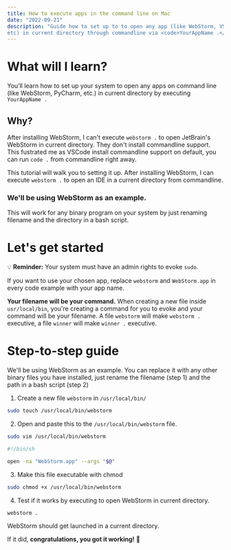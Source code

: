```yaml
---
title: How to execute apps in the command line on Mac
date: "2022-09-21"
description: "Guide how to set up to to open any app (like WebStorm, VSCode, PyCharm, 
etc) in current directory through commandline via <code>YourAppName .</code>"
---
```


# What will I learn?

You’ll learn how to set up your system to open any apps on command line (like WebStorm, PyCharm, etc.) in current directory
by executing <code>YourAppName .</code>

## Why?

After installing WebStorm, I can't execute `webstorm .` to open JetBrain's WebStorm in current directory. They don't install commandline support. This fustrated me as VSCode install commandline support on default, you can run `code .` from commandline right away.

This tutorial will walk you to setting it up. After installing WebStorm, I can execute  `webstorm .` to open an IDE in a current directory from commandline.

### We'll be using WebStorm as an example.

This will work for any binary program on your system by just renaming filename and the directory in a bash script.

# Let's get started

<aside class="aside-yellow">💡    <b>Reminder:</b> Your system must have an admin rights to evoke <code>sudo</code>.</aside>

If you want to use your chosen app, replace <code>webstorm</code> and <code>WebStorm.app</code> in every code example
with your app name.



**Your filename will be your command.** When creating a new file inside `usr/local/bin`, you're creating a command for you to evoke and your command will be your filename. A file `webstorm` will make `webstorm .` executive, a file `winner` will make `winner .` executive.

# Step-to-step guide

We'll be using WebStorm as an example. You can replace it with any other binary files you have installed, just rename the filename (step 1) and the path in a bash script (step 2)

1. Create a new file `webstorm` in `/usr/local/bin/` 

```bash
sudo touch /usr/local/bin/webstorm
```

2. Open and paste this to the `/usr/local/bin/webstorm` file.

```bash
sudo vim /usr/local/bin/webstorm
```

```bash
#!/bin/sh

open -na "WebStorm.app" --args "$@"
```

3. Make this file executable with chmod

```bash
sudo chmod +x /usr/local/bin/webstorm
```

4. Test if it works by executing to open WebStorm in current directory.

```bash
webstorm .
```

WebStorm should get launched in a current directory. 

If it did, **congratulations, you got it working!** 🎉
